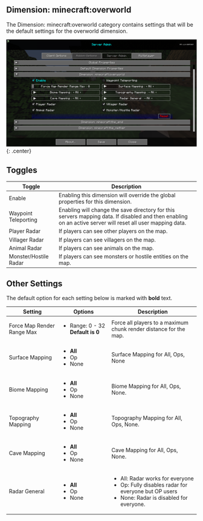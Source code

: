 ## **Dimension: minecraft:overworld**

The Dimension: minecraft:overworld category contains settings that will be the default settings for the overworld dimension.

![Dimension-Minecraft-Overworld](../../img/settings/server/dimension-minecraft-overworld.png){: .center}

## **Toggles**

| Toggle                | Description                                                                                                                                                |
|-----------------------|------------------------------------------------------------------------------------------------------------------------------------------------------------|
| Enable                | Enabling this dimension will override the global properties for this dimension.                                                                            |
| Waypoint Teleporting  | Enabling will change the save directory for this servers mapping data. If disabled and then enabling on an active server will reset all user mapping data. |
| Player Radar          | If players can see other players on the map.                                                                                                               |
| Villager Radar        | If players can see villagers on the map.                                                                                                                   |
| Animal Radar          | If players can see animals on the map.                                                                                                                     |
| Monster/Hostile Radar | If players can see monsters or hostile entities on the map.                                                                                                |

## **Other Settings**

The default option for each setting below is marked with **bold** text.

| Setting                    | Options                                           | Description                                                                                                                                              |
|----------------------------|---------------------------------------------------|----------------------------------------------------------------------------------------------------------------------------------------------------------|
| Force Map Render Range Max | <ul><li>Range: 0 - 32 **Default is 0**</li></ul>  | Force all players to a maximum chunk render distance for the map.                                                                                        |
| Surface Mapping            | <ul><li>**All**</li><li>Op</li><li>None</li></ul> | Surface Mapping for All, Ops, None                                                                                                                       |
| Biome Mapping              | <ul><li>**All**</li><li>Op</li><li>None</li></ul> | Biome Mapping for All, Ops, None.                                                                                                                        |
| Topography Mapping         | <ul><li>**All**</li><li>Op</li><li>None</li></ul> | Topography Mapping for All, Ops, None.                                                                                                                   |
| Cave Mapping               | <ul><li>**All**</li><li>Op</li><li>None</li></ul> | Cave Mapping for All, Ops, None.                                                                                                                         |
| Radar General              | <ul><li>**All**</li><li>Op</li><li>None</li></ul> | <ul><li>All: Radar works for everyone</li><li>Op: Fully disables radar for everyone but OP users</li><li>None: Radar is disabled for everyone.</li></ul> |
